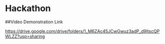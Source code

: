 # Hackathon


##Video Demonstration Link

https://drive.google.com/drive/folders/1_M6ZAc45JCwGwuz3adP_d9ltscQPWLZZ?usp=sharing
